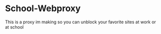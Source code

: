 # School-Webproxy
This is a proxy im making so you can 
unblock your favorite sites at work or at school
